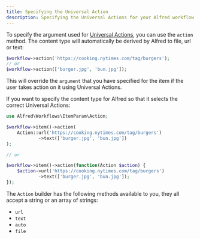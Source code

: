 ```yaml
---
title: Specifying the Universal Action
description: Specifying the Universal Actions for your Alfred workflow item.
---
```


To specify the argument used for [Universal Actions](https://www.alfredapp.com/universal-actions/), you can use the `action` method. The content type will automatically be derived by Alfred to file, url or text:

```php
$workflow->action('https://cooking.nytimes.com/tag/burgers');
// or
$workflow->action(['burger.jpg', 'bun.jpg']);
```

This will override the `argument` that you have specified for the item if the user takes action on it using Universal Actions.

If you want to specify the content type for Alfred so that it selects the correct Universal Actions:

```php
use Alfred\Workflows\ItemParam\Action;

$workflow->item()->action(
    Action::url('https://cooking.nytimes.com/tag/burgers')
            ->text(['burger.jpg', 'bun.jpg'])
);

// or

$workflow->item()->action(function(Action $action) {
    $action->url('https://cooking.nytimes.com/tag/burgers')
            ->text(['burger.jpg', 'bun.jpg']);
});

```

The `Action` builder has the following methods available to you, they all accept a string or an array of strings:

- `url`
- `text`
- `auto`
- `file`